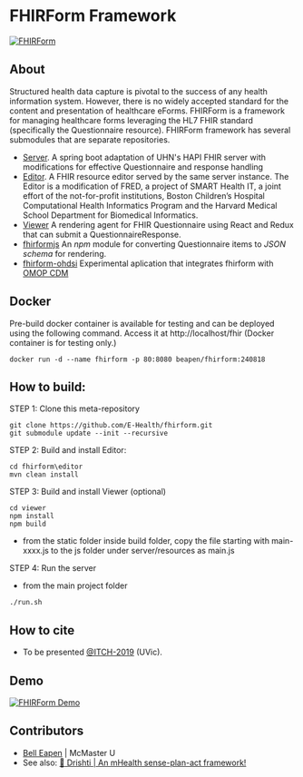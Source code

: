 # FHIRForm Framework

[![FHIRForm](https://raw.github.com/E-Health/fhirform/master/docs/FHIRForm.jpg)](http://canehealth.com)

## About

Structured health data capture is pivotal to the success of any health information system. However, there is no widely accepted standard for the content and presentation of healthcare eForms. FHIRForm is a framework for managing healthcare forms leveraging the HL7 FHIR standard (specifically the Questionnaire resource). FHIRForm framework has several submodules that are separate repositories.

* [Server](https://github.com/dermatologist/fhirform-server). A spring boot adaptation of UHN's HAPI FHIR server with modifications for effective Questionnaire and response handling
* [Editor](https://github.com/E-Health/fred). A FHIR resource editor served by the same server instance. The Editor is a modification of FRED, a project of SMART Health IT, a joint effort of the not-for-profit institutions, Boston Children’s Hospital Computational Health Informatics Program and the Harvard Medical School Department for Biomedical Informatics.
* [Viewer](https://github.com/dermatologist/fhir-questionnaire-render-react) A rendering agent for FHIR Questionnaire using React and Redux that can submit a QuestionnaireResponse.
* [fhirformjs](https://github.com/dermatologist/fhirformjs) An *npm* module for converting Questionnaire items to *JSON schema* for rendering.
* [fhirform-ohdsi](https://github.com/dermatologist/fhirform-ohdsi) Experimental aplication that integrates fhirform with [OMOP CDM](https://ohdsi.org/)

## Docker

Pre-build docker container is available for testing and can be deployed using the following command. Access it at http://localhost/fhir
(Docker container is for testing only.)
```
docker run -d --name fhirform -p 80:8080 beapen/fhirform:240818
```

## How to build:

STEP 1: Clone this meta-repository

```
git clone https://github.com/E-Health/fhirform.git
git submodule update --init --recursive
```

STEP 2: Build and install Editor:
```
cd fhirform\editor
mvn clean install

```
STEP 3: Build and install Viewer (optional)

```
cd viewer
npm install
npm build
```
* from the static folder inside build folder, 
copy the file starting with main-xxxx.js to the js folder under server/resources as main.js

STEP 4: Run the server
* from the main project folder
```
./run.sh
```

## How to cite
* To be presented [@ITCH-2019](https://www.uvic.ca/hsd/itch/) (UVic). 

## Demo
[![FHIRForm Demo](https://raw.github.com/E-Health/fhirform/master/docs/fhirform.gif)](http://canehealth.com)


## Contributors

* [Bell Eapen](https://nuchange.ca) | McMaster U
* See also: [:eyes: Drishti | An mHealth sense-plan-act framework!](https://github.com/E-Health/drishti)
